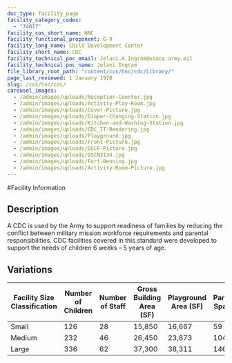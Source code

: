 ```yaml
---
doc_type: facility_page
facility_category_codes:
  - "74017"
facility_cos_short_name: HNC
facility_functional_proponent: G-9
facility_long_name: Child Development Center
facility_short_name: CDC
facility_technical_poc_email: Jelani.A.Ingram@usace.army.mil
facility_technical_poc_name: Jelani Ingram
file_library_root_path: "content/cos/hnc/cdc/Library/"
page_last_reviewed: 1 January 1970
slug: /cos/hnc/cdc/
carousel_images:
  - /admin/images/uploads/Reception-Counter.jpg
  - /admin/images/uploads/Activity-Play-Room.jpg
  - /admin/images/uploads/Cover-Picture.jpg
  - /admin/images/uploads/Diaper-Changing-Station.jpg
  - /admin/images/uploads/Kitchen-and-Washing-Station.jpg
  - /admin/images/uploads/CDC_IT-Rendering.jpg
  - /admin/images/uploads/Playground.jpg
  - /admin/images/uploads/Front-Picture.jpg
  - /admin/images/uploads/DSCF-Picture.jpg
  - /admin/images/uploads/DSCN3134.jpg
  - /admin/images/uploads/Fort-Benning.jpg
  - /admin/images/uploads/Activity-Room-Picture.jpg
---
```


#Facility Information

## Description

A CDC is used by the Army to support readiness of families by reducing the conflict between military mission workforce requirements and parental responsibilities. CDC facilities covered in this standard were developed to support the needs of children 6 weeks – 5 years of age.

## Variations

| Facility Size Classification | Number of Children | Number of Staff | ​Gross Building Area (SF) | ​Playground Area (SF) | ​Parking Spaces |
| ---------------------------- | ------------------ | --------------- | ------------------------- | --------------------- | --------------- |
| Small​                       | ​126               | ​28             | 15,850                    | 16,667                | 59              |
| Medium​                      | ​232               | ​46             | 26,450                    | 23,873                | 104             |
| Large​                       | ​336               | ​62             | 37,300                    | 38,311                | 146             |
